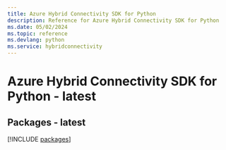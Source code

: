 ```yaml
---
title: Azure Hybrid Connectivity SDK for Python
description: Reference for Azure Hybrid Connectivity SDK for Python
ms.date: 05/02/2024
ms.topic: reference
ms.devlang: python
ms.service: hybridconnectivity
---
```

# Azure Hybrid Connectivity SDK for Python - latest
## Packages - latest
[!INCLUDE [packages](hybrid-connectivity-index.md)]